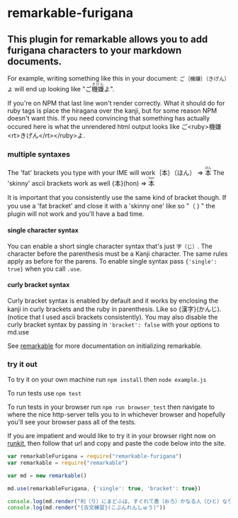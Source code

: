 # remarkable-furigana

## This plugin for remarkable allows you to add furigana characters to your markdown documents.


For example, writing something like this in your document: ``ご｛機嫌｝（きげん）よ``   will end up looking like   "ご<ruby>機嫌<rt>きげん</rt></ruby>よ".

If you're on NPM that last line won't render correctly. What it should do for ruby tags is place the hiragana over the kanji, but for some reason NPM doesn't want this. If you need convincing that something has actually occured here is what the unrendered html output looks like ご&lt;ruby&gt;機嫌&lt;rt&gt;きげん&lt;/rt&gt;&lt;/ruby&gt;よ.


### multiple syntaxes
The 'fat' brackets you type with your IME will work｛本｝（ほん） => <ruby>本<rt>ほん</rt></ruby>
The 'skinny' ascii brackets work as well  {本}(hon) => <ruby>本<rt>hon</rt></ruby>

It is important that you consistently use the same kind of bracket though.
If you use a 'fat bracket' and close it with a 'skinny one' like so "（ ) " the plugin will not work and you'll have a bad time.


#### single character syntax
You can enable a short single character syntax that's just ```字（じ）```.
The character before the parenthesis must be a Kanji character. The same rules apply as before for the parens.
To enable single syntax pass ```{'single': true}``` when you call ```.use```.
#### curly bracket syntax
Curly bracket syntax is enabled by default and it works by enclosing the kanji in curly brackets and the ruby in parenthesis. Like so {漢字}(かんじ). (notice that I used ascii brackets consistently).
You may also disable the curly bracket syntax by passing in ```'bracket': false``` with your options to md.use

See [remarkable](https://github.com/jonschlinkert/remarkable) for more documentation on initializing remarkable.

### try it out
To try it on your own machine run ```npm install``` then ``node example.js``

To run tests use ```npm test```

To run tests in your browser run ```npm run browser_test``` then navigate to where the nice http-server tells you to in whichever browser and hopefully you'll see your browser pass all of the tests.



If you are impatient and would like to try it in your browser right now on [runkit](https://npm.runkit.com/remarkable-furigana), then follow that url and copy and paste the code below into the site.
```javascript
var remarkableFurigana = require("remarkable-furigana")
var remarkable = require("remarkable")

var md = new remarkable()

md.use(remarkableFurigana, {'single': true, 'bracket': true})

console.log(md.render("利（り）にまどふは、すぐれて愚（おろ）かなる人（ひと）なり"))
console.log(md.render("{古文練習}(こぶんれんしゅう)"))

```






